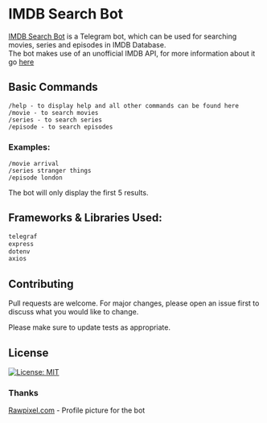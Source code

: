# IMDB Search Bot

[IMDB Search Bot](https://t.me/IMDBSearch_001_bot) is a Telegram bot, which can be used for searching movies, series and episodes in IMDB Database.  
The bot makes use of an unofficial IMDB API, for more information about it go [here](https://imdb-api.com/)

## Basic Commands

```
/help - to display help and all other commands can be found here
/movie - to search movies
/series - to search series
/episode - to search episodes
```
### Examples:
```
/movie arrival
/series stranger things
/episode london
```

The bot will only display the first 5 results.

## Frameworks & Libraries Used:
```js
telegraf
express
dotenv
axios
```

## Contributing
Pull requests are welcome. For major changes, please open an issue first to discuss what you would like to change.

Please make sure to update tests as appropriate.

## License
[![License: MIT](https://img.shields.io/badge/License-MIT-yellow.svg)](https://opensource.org/licenses/MIT)


### Thanks

[Rawpixel.com](https://www.freepik.com/vectors/technology) - Profile picture for the bot